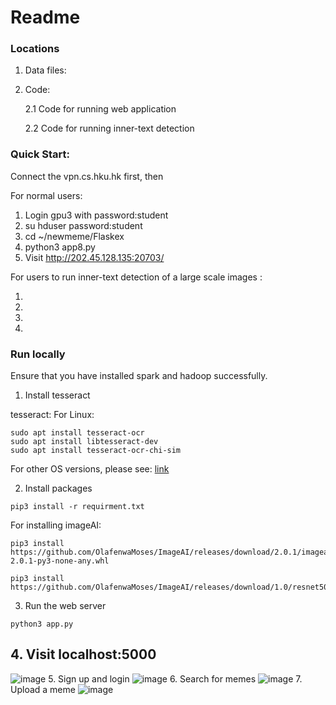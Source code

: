 # Readme

### Locations

1. Data files:

2. Code:

	2.1 Code for running web application

	2.2 Code for running inner-text detection

### Quick Start:

Connect the vpn.cs.hku.hk first, then

For normal users:

1. Login gpu3 with password:student
2. su hduser password:student
2. cd ~/newmeme/Flaskex
3. python3 app8.py
4. Visit http://202.45.128.135:20703/ 



For users to run inner-text detection of a large scale images :

1.

2.

3.

4.





### Run locally

Ensure that you have installed spark and hadoop successfully. 

1. Install tesseract

tesseract:
For Linux:

```
sudo apt install tesseract-ocr
sudo apt install libtesseract-dev
sudo apt install tesseract-ocr-chi-sim
```

For other OS versions, please see:
[link](https://github.com/tesseract-ocr/tesseract/wiki)

2. Install packages

```
pip3 install -r requirment.txt
```

For installing imageAI:

```
pip3 install https://github.com/OlafenwaMoses/ImageAI/releases/download/2.0.1/imageai-2.0.1-py3-none-any.whl

pip3 install https://github.com/OlafenwaMoses/ImageAI/releases/download/1.0/resnet50_coco_best_v2.0.1.h5 
```

3. Run the web server

```
python3 app.py
```

## 4. Visit localhost:5000 
![image](images/homepage.jpeg)
5. Sign up and login
![image](images/signup.jpeg)
6. Search for memes
![image](images/search.jpeg)
7. Upload a meme 
![image](images/upload.jpeg)